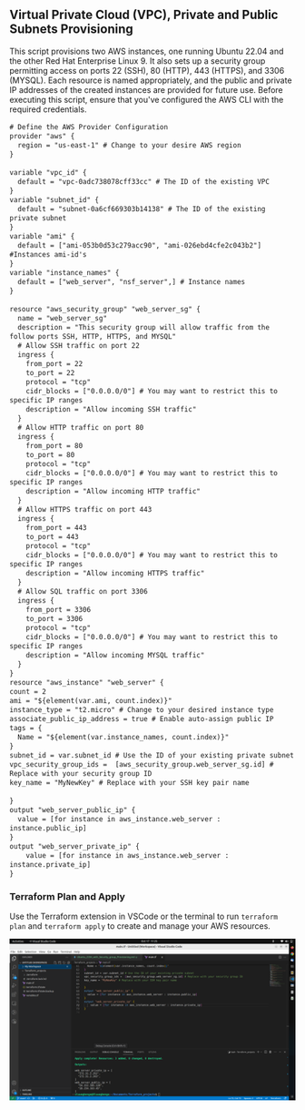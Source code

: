 ## Virtual Private Cloud (VPC), Private and Public Subnets Provisioning
This script provisions two AWS instances, one running Ubuntu 22.04 and the other Red Hat Enterprise Linux 9. It also sets up a security group permitting access on ports 22 (SSH), 80 (HTTP), 443 (HTTPS), and 3306 (MYSQL). Each resource is named appropriately, and the public and private IP addresses of the created instances are provided for future use. Before executing this script, ensure that you've configured the AWS CLI with the required credentials.
```
# Define the AWS Provider Configuration
provider "aws" {
  region = "us-east-1" # Change to your desire AWS region
}

variable "vpc_id" {
  default = "vpc-0adc738078cff33cc" # The ID of the existing VPC
}
variable "subnet_id" {
  default = "subnet-0a6cf669303b14138" # The ID of the existing private subnet
}
variable "ami" {
  default = ["ami-053b0d53c279acc90", "ami-026ebd4cfe2c043b2"] #Instances ami-id's
}
variable "instance_names" {
  default = ["web_server", "nsf_server",] # Instance names
}

resource "aws_security_group" "web_server_sg" {
  name = "web_server_sg"
  description = "This security group will allow traffic from the follow ports SSH, HTTP, HTTPS, and MYSQL"
  # Allow SSH traffic on port 22 
  ingress {
    from_port = 22
    to_port = 22
    protocol = "tcp"
    cidr_blocks = ["0.0.0.0/0"] # You may want to restrict this to specific IP ranges
    description = "Allow incoming SSH traffic"
  } 
  # Allow HTTP traffic on port 80
  ingress {
    from_port = 80
    to_port = 80
    protocol = "tcp"
    cidr_blocks = ["0.0.0.0/0"] # You may want to restrict this to specific IP ranges
    description = "Allow incoming HTTP traffic"
  }
  # Allow HTTPS traffic on port 443
  ingress {
    from_port = 443
    to_port = 443
    protocol = "tcp"
    cidr_blocks = ["0.0.0.0/0"] # You may want to restrict this to specific IP ranges
    description = "Allow incoming HTTPS traffic"
  }
  # Allow SQL traffic on port 3306
  ingress {
    from_port = 3306
    to_port = 3306
    protocol = "tcp"
    cidr_blocks = ["0.0.0.0/0"] # You may want to restrict this to specific IP ranges
    description = "Allow incoming MYSQL traffic"
  }
}
resource "aws_instance" "web_server" {
count = 2
ami = "${element(var.ami, count.index)}"
instance_type = "t2.micro" # Change to your desired instance type
associate_public_ip_address = true # Enable auto-assign public IP
tags = {
  Name = "${element(var.instance_names, count.index)}"
}
subnet_id = var.subnet_id # Use the ID of your existing private subnet
vpc_security_group_ids =  [aws_security_group.web_server_sg.id] # Replace with your security group ID
key_name = "MyNewKey" # Replace with your SSH key pair name

}
output "web_server_public_ip" {
  value = [for instance in aws_instance.web_server : instance.public_ip]
}
output "web_server_private_ip" {
    value = [for instance in aws_instance.web_server : instance.private_ip]
}

```
### Terraform Plan and Apply
Use the Terraform extension in VSCode or the terminal to run `terraform plan` and `terraform apply` to create and manage your AWS resources.

![image](images/tf_ec2.png)